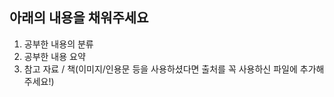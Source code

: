 ## 아래의 내용을 채워주세요

1. 공부한 내용의 분류
2. 공부한 내용 요약
3. 참고 자료 / 책(이미지/인용문 등을 사용하셨다면 출처를 꼭 사용하신 파일에 추가해 주세요!)

<!--
  커밋 메시지는 https://www.conventionalcommits.org/ko/v1.0.0/ 를 참고해 주세요!
  예시:
    1. 공부한 내용의 분류: 가비지 컬랙션
    2. 공부한 내용 요약: GC 의 동작 방식을 정리해 봤어요.
    3. 참고 자료: 공식 문서, 책(링크)
-->
